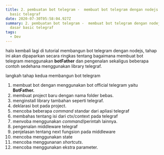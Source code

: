 ```yaml
---
title: 2. pembuatan bot telegram -  membuat bot telegram dengan nodejs dan dasar
  basic telegraf
date: 2020-07-30T05:58:04.927Z
summary: 2. pembuatan bot telegram -  membuat bot telegram dengan nodejs dan
  dasar basic telegraf
tags:
  - Dev
---
```

halo kembali lagi di tutorial membangun bot telegram dengan nodejs, tahap ini akan dipaparkan secara ringkas tentang bagaimana membuat bot telegram menggunakan **botFather**  dan pengenalan sekaligus beberapa contoh sedehana menggunakan library telegraf.

langkah tahap kedua membangun bot telegram

1. membuat bot dengan menggunakan bot official telegram yaitu **BotFather.**
2. membuat project baru dengan nama folder bebas.
3. menginstall library tambahan seperti telegraf.
4. deklarasi bot pada project.
5. mencoba beberapa *command* standar dari apliasi telegraf
6. membahas tentang isi dari ctx/context pada telegraf
7. menvoba menggunakan *command*/perintah lainnya.
8. pengenalan middleware telegraf
9. penjelasan tentang next fungsion pada middleware 
10. mencoba menggunakan state
11. mencoba menggunanan *shortcuts*.
12. mencoba menggunakan ekstra parameter.